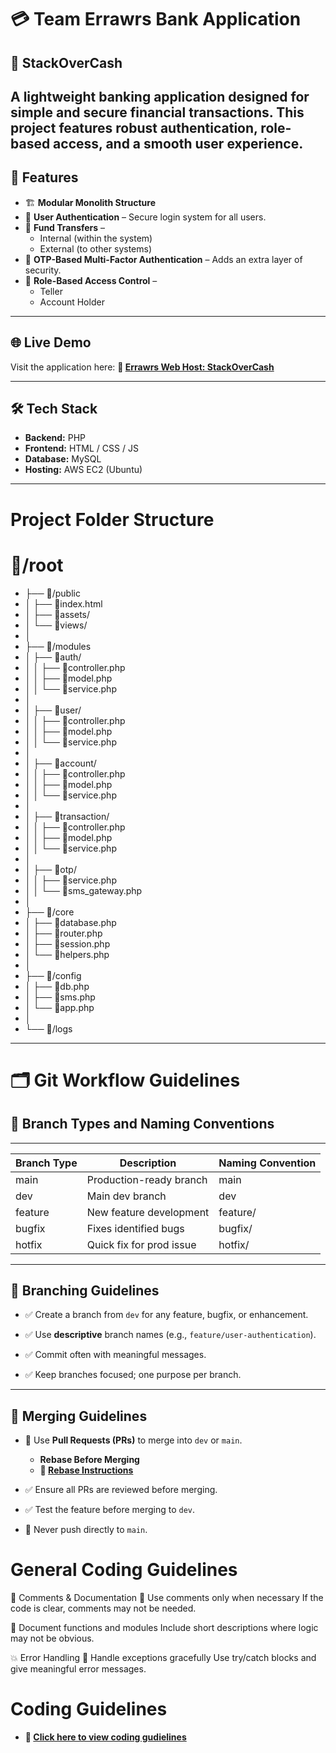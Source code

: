 # 💳 Team Errawrs Bank Application  
## 🏦 StackOverCash

A lightweight banking application designed for simple and secure financial transactions. This project features robust authentication, role-based access, and a smooth user experience.
---

## 🚀 Features
- 🏗️ **Modular Monolith Structure**
- 🔐 **User Authentication** – Secure login system for all users.  
- 🔁 **Fund Transfers** –  
  - Internal (within the system)  
  - External (to other systems)  
- 🔑 **OTP-Based Multi-Factor Authentication** – Adds an extra layer of security.  
- 👥 **Role-Based Access Control** –  
  - Teller  
  - Account Holder

---
## 🌐 Live Demo

Visit the application here:
**🔗 [Errawrs Web Host: StackOverCash](https://www.stackovercash.site/)**

---

## 🛠️ Tech Stack

- **Backend:** PHP
- **Frontend:** HTML / CSS / JS  
- **Database:** MySQL
- **Hosting:** AWS EC2 (Ubuntu)  

---
# Project Folder Structure

# 📂/root
- ├── 📂/public              <!-- Public files (entry point) -->
- │   ├── 📄index.html       <!-- Main router or front controller -->
- │   ├── 📂assets/          <!-- CSS, JS, images -->
- │   └── 📂views/           <!-- HTML templates -->
- │
- ├── 📂/modules             <!-- Modular structure -->
- │   ├── 📂auth/            <!-- Login, register, OTP -->
- │   │   ├── 📄controller.php
- │   │   ├── 📄model.php
- │   │   └── 📄service.php
- │
- │   ├── 📂user/            <!-- User management -->
- │   │   ├── 📄controller.php
- │   │   ├── 📄model.php
- │   │   └── 📄service.php
- │
- │   ├── 📂account/         <!-- Bank accounts -->
- │   │   ├── 📄controller.php
- │   │   ├── 📄model.php
- │   │   └── 📄service.php
- │
- │   ├── 📂transaction/     <!-- Fund transfers, history -->
- │   │   ├── 📄controller.php
- │   │   ├── 📄model.php
- │   │   └── 📄service.php
- │
- │   ├── 📂otp/             <!-- OTP generation & validation -->
- │   │   ├── 📄service.php
- │   │   └── 📄sms_gateway.php
- │
- ├── 📂/core                <!-- Core system (reusable code) -->
- │   ├── 📄database.php     <!-- DB connection -->
- │   ├── 📄router.php       <!-- Simple routing logic -->
- │   ├── 📄session.php      <!-- Session/token logic -->
- │   └── 📄helpers.php      <!-- Utility functions -->
- │
- ├── 📂/config              <!-- Configuration files -->
- │   ├── 📄db.php
- │   ├── 📄sms.php
- │   └── 📄app.php
- │
- └── 📂/logs                <!-- Application logs -->

---
# 🗂️ Git Workflow Guidelines

## 🌿 Branch Types and Naming Conventions
--- 
| Branch Type | Description               | Naming Convention           |
|-------------|---------------------------|-----------------------------|
| main        | Production-ready branch   | main                        |
| dev         | Main dev branch           | dev                         |
| feature     | New feature development   | feature/<feature-name>      |
| bugfix      | Fixes identified bugs     | bugfix/<issue-description>  |
| hotfix      | Quick fix for prod issue  | hotfix/<issue>              |
        
---

## 🔧 Branching Guidelines

- ✅ Create a branch from `dev` for any feature, bugfix, or enhancement.

- ✅ Use **descriptive** branch names (e.g., `feature/user-authentication`).

- ✅ Commit often with meaningful messages.

- ✅ Keep branches focused; one purpose per branch.

---

## 🔀 Merging Guidelines

- 🔁 Use **Pull Requests (PRs)** to merge into `dev` or `main`.
  - **Rebase Before Merging**
  - **🔗 [Rebase Instructions](https://docs.google.com/document/d/1ICTXNdbj2nvUBl-8IEleAM3P-UGcojueomy6kGJ3W5U/edit?usp=sharing)** 
- ✅ Ensure all PRs are reviewed before merging.

- ✅ Test the feature before merging to `dev`.

- 🚫 Never push directly to `main`.

# General Coding Guidelines
📜 Comments & Documentation
💬 Use comments only when necessary
If the code is clear, comments may not be needed.

📄 Document functions and modules
Include short descriptions where logic may not be obvious.

💥 Error Handling
🛑 Handle exceptions gracefully
Use try/catch blocks and give meaningful error messages.

# Coding Guidelines
- **🔗 [Click here to view coding gudielines](https://docs.google.com/document/d/1BbBcsGIdrAxlEc2rwTTQiuniiTPAqPuISj7KjDpHQYE/edit?usp=sharing)** 